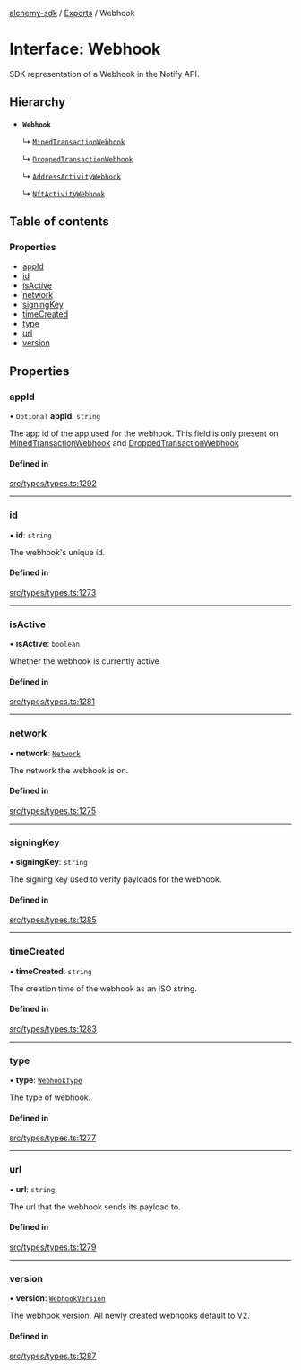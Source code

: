 [alchemy-sdk](../README.md) / [Exports](../modules.md) / Webhook

# Interface: Webhook

SDK representation of a Webhook in the Notify API.

## Hierarchy

- **`Webhook`**

  ↳ [`MinedTransactionWebhook`](MinedTransactionWebhook.md)

  ↳ [`DroppedTransactionWebhook`](DroppedTransactionWebhook.md)

  ↳ [`AddressActivityWebhook`](AddressActivityWebhook.md)

  ↳ [`NftActivityWebhook`](NftActivityWebhook.md)

## Table of contents

### Properties

- [appId](Webhook.md#appid)
- [id](Webhook.md#id)
- [isActive](Webhook.md#isactive)
- [network](Webhook.md#network)
- [signingKey](Webhook.md#signingkey)
- [timeCreated](Webhook.md#timecreated)
- [type](Webhook.md#type)
- [url](Webhook.md#url)
- [version](Webhook.md#version)

## Properties

### appId

• `Optional` **appId**: `string`

The app id of the app used for the webhook. This field is only present on
[MinedTransactionWebhook](MinedTransactionWebhook.md) and [DroppedTransactionWebhook](DroppedTransactionWebhook.md)

#### Defined in

[src/types/types.ts:1292](https://github.com/alchemyplatform/alchemy-sdk-js/blob/c3fdebb/src/types/types.ts#L1292)

___

### id

• **id**: `string`

The webhook's unique id.

#### Defined in

[src/types/types.ts:1273](https://github.com/alchemyplatform/alchemy-sdk-js/blob/c3fdebb/src/types/types.ts#L1273)

___

### isActive

• **isActive**: `boolean`

Whether the webhook is currently active

#### Defined in

[src/types/types.ts:1281](https://github.com/alchemyplatform/alchemy-sdk-js/blob/c3fdebb/src/types/types.ts#L1281)

___

### network

• **network**: [`Network`](../enums/Network.md)

The network the webhook is on.

#### Defined in

[src/types/types.ts:1275](https://github.com/alchemyplatform/alchemy-sdk-js/blob/c3fdebb/src/types/types.ts#L1275)

___

### signingKey

• **signingKey**: `string`

The signing key used to verify payloads for the webhook.

#### Defined in

[src/types/types.ts:1285](https://github.com/alchemyplatform/alchemy-sdk-js/blob/c3fdebb/src/types/types.ts#L1285)

___

### timeCreated

• **timeCreated**: `string`

The creation time of the webhook as an ISO string.

#### Defined in

[src/types/types.ts:1283](https://github.com/alchemyplatform/alchemy-sdk-js/blob/c3fdebb/src/types/types.ts#L1283)

___

### type

• **type**: [`WebhookType`](../enums/WebhookType.md)

The type of webhook.

#### Defined in

[src/types/types.ts:1277](https://github.com/alchemyplatform/alchemy-sdk-js/blob/c3fdebb/src/types/types.ts#L1277)

___

### url

• **url**: `string`

The url that the webhook sends its payload to.

#### Defined in

[src/types/types.ts:1279](https://github.com/alchemyplatform/alchemy-sdk-js/blob/c3fdebb/src/types/types.ts#L1279)

___

### version

• **version**: [`WebhookVersion`](../enums/WebhookVersion.md)

The webhook version. All newly created webhooks default to V2.

#### Defined in

[src/types/types.ts:1287](https://github.com/alchemyplatform/alchemy-sdk-js/blob/c3fdebb/src/types/types.ts#L1287)
